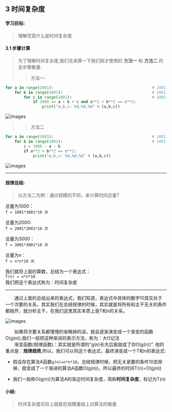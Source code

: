 ## 3 时间复杂度
#### 学习目标:
>理解究竟什么是时间复杂度

#### 3.1 步骤计算
>为了理解时间复杂度,我们先来算一下我们刚才使用的 **方法一** 和 **方法二** 的总步骤数量.
>>方法一:

```python
for a in range(1001):											# 1001次
    for b in range(1001):										# 1001次
        for c in range(1001):     								# 1001次
            if 1000 == a + b + c and a**2 + b**2 == c**2:
                print("a,b,c: %d,%d,%d" % (a,b,c))
```

![images](/images/方法一.png)

>>方法二

```python
for a in range(1001):											# 1001次
    for b in range(1001):										# 1001次
        c = 1000 - a - b
        if a**2 + b**2 == c**2:
            print("a,b,c: %d,%d,%d" % (a,b,c))

```

![images](/images/方法二.png)

---
#### 规律总结:
>以方法二为例：通过规模的不同，来计算时间总量T

总量为1000：   
```T = 1001*1001*10 次```

总量为2000:						
```T = 2001*2001*10 次```

总量为3000：						
```T = 3001*3001*10 次```


总量为n：   
```T = n*n*10 次```

我们就将上面的算数，总结为一个表达式：   
```T(n) = n*n*10```   
我们把这个表达式称为：时间复杂度

---

&emsp;&emsp;通过上面的总结出来的表达式，我们知道，表达式中具体的数字10其实处于一个次要的关系，其实我们在总结规律的时候，其实就是将所有和主干无关的条件都抛开，就分析主干，在我们这里其实本质上是T和n的关系。

![images](/images/渐进函数.png)

&emsp;&emsp;如果将次要关系都慢慢的省略掉的话，就会逐渐演变成一个渐变的函数O(g(n)),我们一般把这种渐进的表示方法，称为：大O记法   
&emsp;&emsp;渐变函数(规律函数)：其实就是所谓的“g(n)长大后我就成了你O(g(n))”.
他的重点是：**规律趋势**,所以，我们可以将这个表达式，最终演变成一个T和n的表达式:
- 假设存在算法A函数```g(n)=n*n*10```，总结规律时候，把无关紧要的条件10去除掉，就变成了一个渐进的算法A函数O(g(n))，所以最终的时间T(n)=O(g(n))

- 我们一般称O(g(n))为算法A的渐近时间复杂度，简称**时间复杂度**，标记为T(n)

#### 小结:
>时间复杂度实际上就是在规模量级上对算法的衡量
